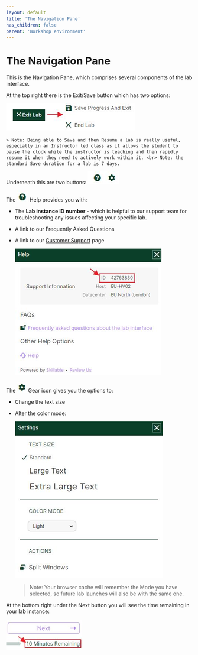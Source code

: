 ```yaml
---
layout: default
title: 'The Navigation Pane'
has_children: false
parent: 'Workshop environment'
---
```


# The Navigation Pane

This is the Navigation Pane, which comprises several components of the lab interface.

At the top right there is the Exit/Save button which has two options:

![alt text](./SkillableLabs001.png)

    > Note: Being able to Save and then Resume a lab is really useful, especially in an Instructor led class as it allows the student to pause the clock while the instructor is teaching and then rapidly resume it when they need to actively work within it. <br> Note: the standard Save duration for a lab is 7 days.

Underneath this are two buttons: ![alt text](./SkillableLabs002.png)

The ![alt text](./SkillableLabs003.png) Help provides you with:

* The **Lab instance ID number** - which is helpful to our support team for troubleshooting any issues affecting your specific lab.

* A link to our Frequently Asked Questions

* A link to our [Customer Support](https://www.skillable.com/customer-support/) page

    ![alt text](./SkillableLabs004.png)

The ![alt text](./SkillableLabs005.png) Gear icon gives you the options to:

* Change the text size
* Alter the color mode:

    ![alt text](./SkillableLabs006.png)

    > Note: Your browser cache will remember the Mode you have selected, so future lab launches will also be with the same one.

At the bottom right under the Next button you will see the time remaining in your lab instance:

![alt text](./SkillableLabs007.png)